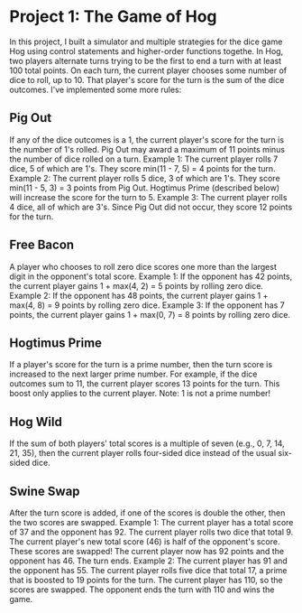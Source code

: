 # Project 1: The Game of Hog

In this project, I built a simulator and multiple strategies for the dice game Hog using control statements and higher-order functions togethe. In Hog, two players alternate turns trying to be the first to end a turn with at least 100 total points. On each turn, the current player chooses some number of dice to roll, up to 10. That player's score for the turn is the sum of the dice outcomes. 
I've implemented some more rules:

## Pig Out
If any of the dice outcomes is a 1, the current player's score for the turn is the number of 1's rolled. Pig Out may award a maximum of 11 points minus the number of dice rolled on a turn.
Example 1: The current player rolls 7 dice, 5 of which are 1's. They score min(11 - 7, 5) = 4 points for the turn.
Example 2: The current player rolls 5 dice, 3 of which are 1's. They score min(11 - 5, 3) = 3 points from Pig Out. Hogtimus Prime (described below) will increase the score for the turn to 5.
Example 3: The current player rolls 4 dice, all of which are 3's. Since Pig Out did not occur,
they score 12 points for the turn.

## Free Bacon
A player who chooses to roll zero dice scores one more than the largest digit in the opponent's total score.
Example 1: If the opponent has 42 points, the current player gains 1 + max(4, 2) = 5 points by rolling zero dice.
Example 2: If the opponent has 48 points, the current player gains 1 + max(4, 8) = 9 points by rolling zero dice.
Example 3: If the opponent has 7 points, the current player gains 1 + max(0, 7) = 8 points
by rolling zero dice.

## Hogtimus Prime 
If a player's score for the turn is a prime number, then the turn score is increased to the next larger prime number. For example, if the dice outcomes sum to 11, the current player scores 13 points for the turn. This boost only applies to the current player. Note: 1 is not a prime number!

## Hog Wild 
If the sum of both players' total scores is a multiple of seven (e.g., 0, 7, 14, 21, 35), then the current player rolls four-sided dice instead of the usual six-sided dice.

## Swine Swap
After the turn score is added, if one of the scores is double the other, then the two scores are swapped.
Example 1: The current player has a total score of 37 and the opponent has 92. The current player rolls two dice that total 9. The current player's new total score (46) is half of the opponent's score. These scores are swapped! The current player now has 92 points and the opponent has 46. The turn ends.
Example 2: The current player has 91 and the opponent has 55. The current player rolls five dice that total 17, a prime that is boosted to 19 points for the turn. The current player has 110, so the scores are swapped. The opponent ends the turn with 110 and wins the game.

